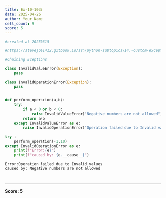 ```yaml
---
title: Ex-10-1035
date: 2025-04-26
author: Your Name
cell_count: 9
score: 5
---
```


```python
#created at 20250315
```


```python
#https://stevejoe1412.gitbook.io/ssn/python-subtopics/14.-custom-exceptions
```


```python
#Chaining Eceptions
```


```python
class InvalidValueError(Exception):
    pass
```


```python
class InvalidOperationError(Exception):
    pass
    
```


```python
def perform_operation(a,b):
    try:
        if a < 0 or b < 0:
            raise InvalidValueError("Negative numbers are not allowed")
        return a/b
    except InvalidValueError as e:
        raise InvalidOperationError("Operation failed due to Invalid values") from e
```


```python
try :
    perform_operation(-1,10)
except InvalidOperationError as e:
    print(f"Error:{e}")
    print(f"caused by: {e.__cause__}")
```

    Error:Operation failed due to Invalid values
    caused by: Negative numbers are not allowed



```python

```


```python

```


---
**Score: 5**